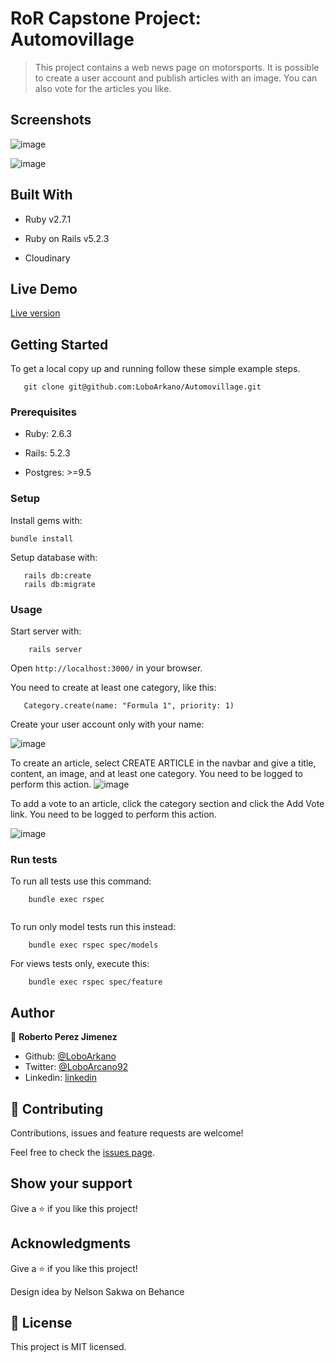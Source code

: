 # RoR Capstone Project: Automovillage 

> This project contains a web news page on motorsports. It is possible to create a user account and publish articles with an image. You can also vote for the articles you like.

## Screenshots

![image](https://user-images.githubusercontent.com/33432289/87835708-8193a880-c853-11ea-9168-15c7343997f9.png)

![image](https://user-images.githubusercontent.com/33432289/87835754-9ff9a400-c853-11ea-96b5-4380b18a4822.png)

## Built With

- Ruby v2.7.1

- Ruby on Rails v5.2.3

- Cloudinary

## Live Demo

[Live version](https://powerful-fjord-50645.herokuapp.com/)


## Getting Started

To get a local copy up and running follow these simple example steps.
```
   git clone git@github.com:LoboArkano/Automovillage.git
```

### Prerequisites

- Ruby: 2.6.3

- Rails: 5.2.3

- Postgres: >=9.5

### Setup

Install gems with:

```
bundle install
```

Setup database with:

```
   rails db:create
   rails db:migrate
```

### Usage

Start server with:

```
    rails server
```

Open `http://localhost:3000/` in your browser.

You need to create at least one category, like this:

```
   Category.create(name: "Formula 1", priority: 1)
```

Create your user account only with your name:

![image](https://user-images.githubusercontent.com/33432289/87968266-c141d680-ca85-11ea-9241-a1280afafee7.png)


To create an article, select CREATE ARTICLE in the navbar and give a title, content, an image, and at least one category. You need to be logged to perform this action.
![image](https://user-images.githubusercontent.com/33432289/87968849-ac197780-ca86-11ea-9f2e-c58e3bb76ece.png)

To add a vote to an article, click the category section and click the Add Vote link. You need to be logged to perform this action.

![image](https://user-images.githubusercontent.com/33432289/87969399-b38d5080-ca87-11ea-80b2-d964c9095e10.png)


### Run tests

To run all tests use this command:

```
    bundle exec rspec
    
```
To run only model tests run this instead:

```
    bundle exec rspec spec/models

```

For views tests only, execute this:

```
    bundle exec rspec spec/feature

```

## Author

👤 **Roberto Perez Jimenez**

- Github: [@LoboArkano](https://github.com/LoboArkano)
- Twitter: [@LoboArcano92](https://twitter.com/LoboArcano92)
- Linkedin: [linkedin](https://www.linkedin.com/in/jose-roberto-perez-jimenez/)

## 🤝 Contributing

Contributions, issues and feature requests are welcome!

Feel free to check the [issues page](https://github.com/LoboArkano/Automovillage/issues).

## Show your support

Give a ⭐️ if you like this project!

## Acknowledgments

Give a ⭐️ if you like this project!

Design idea by Nelson Sakwa on Behance

## 📝 License

This project is MIT licensed.
